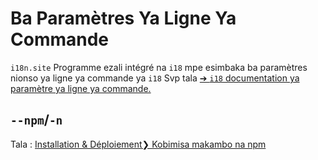 # Ba Paramètres Ya Ligne Ya Commande

`i18n.site` Programme ezali intégré na `i18` mpe esimbaka ba paramètres nionso ya ligne ya commande ya `i18` Svp tala [➔ `i18` documentation ya paramètre ya ligne ya commande.](/i18/cli)

## `--npm`/`-n`

Tala : [Installation & Déploiement❯ Kobimisa makambo na npm](/i18n.site/use#npm)